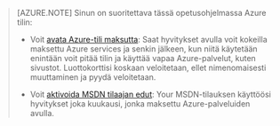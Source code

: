 > [AZURE.NOTE] <a name="note"></a>Sinun on suoritettava tässä opetusohjelmassa Azure tilin:
  >
  > + Voit [avata Azure-tili maksutta](/pricing/free-trial/?WT.mc_id=A261C142F): Saat hyvitykset avulla voit kokeilla maksettu Azure services ja senkin jälkeen, kun niitä käytetään enintään voit pitää tilin ja käyttää vapaa Azure-palvelut, kuten sivustot. Luottokorttisi koskaan veloitetaan, ellet nimenomaisesti muuttaminen ja pyydä veloitetaan.
  >
  > + Voit [aktivoida MSDN tilaajan edut](/pricing/member-offers/msdn-benefits-details/?WT.mc_id=A261C142F): Your MSDN-tilauksen käyttöösi hyvitykset joka kuukausi, jonka maksettu Azure-palveluiden avulla.
